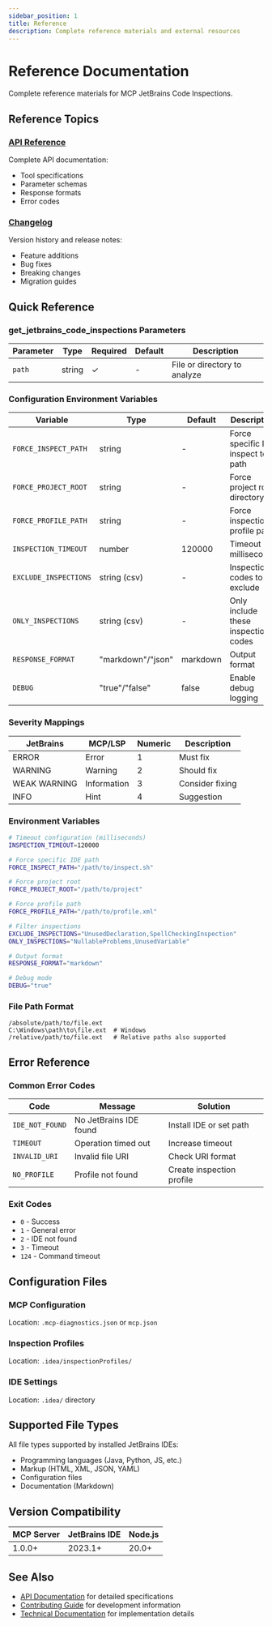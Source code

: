 ```yaml
---
sidebar_position: 1
title: Reference
description: Complete reference materials and external resources
---
```


# Reference Documentation

Complete reference materials for MCP JetBrains Code Inspections.

## Reference Topics

### [API Reference](../usage/api-reference)

Complete API documentation:

- Tool specifications
- Parameter schemas
- Response formats
- Error codes

### [Changelog](./changelog)

Version history and release notes:

- Feature additions
- Bug fixes
- Breaking changes
- Migration guides

## Quick Reference

### get_jetbrains_code_inspections Parameters

| Parameter | Type   | Required | Default | Description                  |
| --------- | ------ | -------- | ------- | ---------------------------- |
| `path`    | string | ✓        | -       | File or directory to analyze |

### Configuration Environment Variables

| Variable              | Type              | Default  | Description                          |
| --------------------- | ----------------- | -------- | ------------------------------------ |
| `FORCE_INSPECT_PATH`  | string            | -        | Force specific IDE inspect tool path |
| `FORCE_PROJECT_ROOT`  | string            | -        | Force project root directory         |
| `FORCE_PROFILE_PATH`  | string            | -        | Force inspection profile path        |
| `INSPECTION_TIMEOUT`  | number            | 120000   | Timeout in milliseconds              |
| `EXCLUDE_INSPECTIONS` | string (csv)      | -        | Inspection codes to exclude          |
| `ONLY_INSPECTIONS`    | string (csv)      | -        | Only include these inspection codes  |
| `RESPONSE_FORMAT`     | "markdown"/"json" | markdown | Output format                        |
| `DEBUG`               | "true"/"false"    | false    | Enable debug logging                 |

### Severity Mappings

| JetBrains    | MCP/LSP     | Numeric | Description     |
| ------------ | ----------- | ------- | --------------- |
| ERROR        | Error       | 1       | Must fix        |
| WARNING      | Warning     | 2       | Should fix      |
| WEAK WARNING | Information | 3       | Consider fixing |
| INFO         | Hint        | 4       | Suggestion      |

### Environment Variables

```bash
# Timeout configuration (milliseconds)
INSPECTION_TIMEOUT=120000

# Force specific IDE path
FORCE_INSPECT_PATH="/path/to/inspect.sh"

# Force project root
FORCE_PROJECT_ROOT="/path/to/project"

# Force profile path
FORCE_PROFILE_PATH="/path/to/profile.xml"

# Filter inspections
EXCLUDE_INSPECTIONS="UnusedDeclaration,SpellCheckingInspection"
ONLY_INSPECTIONS="NullableProblems,UnusedVariable"

# Output format
RESPONSE_FORMAT="markdown"

# Debug mode
DEBUG="true"
```

### File Path Format

```
/absolute/path/to/file.ext
C:\Windows\path\to\file.ext  # Windows
/relative/path/to/file.ext   # Relative paths also supported
```

## Error Reference

### Common Error Codes

| Code            | Message                | Solution                  |
| --------------- | ---------------------- | ------------------------- |
| `IDE_NOT_FOUND` | No JetBrains IDE found | Install IDE or set path   |
| `TIMEOUT`       | Operation timed out    | Increase timeout          |
| `INVALID_URI`   | Invalid file URI       | Check URI format          |
| `NO_PROFILE`    | Profile not found      | Create inspection profile |

### Exit Codes

- `0` - Success
- `1` - General error
- `2` - IDE not found
- `3` - Timeout
- `124` - Command timeout

## Configuration Files

### MCP Configuration

Location: `.mcp-diagnostics.json` or `mcp.json`

### Inspection Profiles

Location: `.idea/inspectionProfiles/`

### IDE Settings

Location: `.idea/` directory

## Supported File Types

All file types supported by installed JetBrains IDEs:

- Programming languages (Java, Python, JS, etc.)
- Markup (HTML, XML, JSON, YAML)
- Configuration files
- Documentation (Markdown)

## Version Compatibility

| MCP Server | JetBrains IDE | Node.js |
| ---------- | ------------- | ------- |
| 1.0.0+     | 2023.1+       | 20.0+   |

## See Also

- [API Documentation](../usage/api-reference) for detailed specifications
- [Contributing Guide](./contributing) for development information
- [Technical Documentation](../technical/) for implementation details
